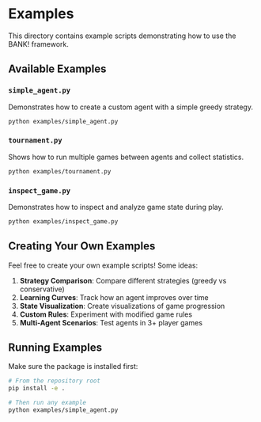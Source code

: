 # Examples

This directory contains example scripts demonstrating how to use the BANK! framework.

## Available Examples

### `simple_agent.py`
Demonstrates how to create a custom agent with a simple greedy strategy.

```bash
python examples/simple_agent.py
```

### `tournament.py`
Shows how to run multiple games between agents and collect statistics.

```bash
python examples/tournament.py
```

### `inspect_game.py`
Demonstrates how to inspect and analyze game state during play.

```bash
python examples/inspect_game.py
```

## Creating Your Own Examples

Feel free to create your own example scripts! Some ideas:

1. **Strategy Comparison**: Compare different strategies (greedy vs conservative)
2. **Learning Curves**: Track how an agent improves over time
3. **State Visualization**: Create visualizations of game progression
4. **Custom Rules**: Experiment with modified game rules
5. **Multi-Agent Scenarios**: Test agents in 3+ player games

## Running Examples

Make sure the package is installed first:

```bash
# From the repository root
pip install -e .

# Then run any example
python examples/simple_agent.py
```
